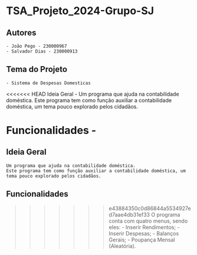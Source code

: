 # TSA_Projeto_2024-Grupo-SJ

## Autores
    - João Pego - 230000967
    - Salvador Dias - 230000913

## Tema do Projeto
    - Sistema de Despesas Domesticas

<<<<<<< HEAD
Ideia Geral - 
    Um programa que ajuda na contabilidade doméstica. 
    Este programa tem como função auxiliar a contabilidade doméstica, um tema pouco explorado pelos cidadãos.

Funcionalidades -
=======
## Ideia Geral
    Um programa que ajuda na contabilidade doméstica. 
    Este programa tem como função auxiliar a contabilidade doméstica, um tema pouco explorado pelos cidadãos.

## Funcionalidades
>>>>>>> e43884350c0d86844a5534927ed7aae4db31ef33
    O programa conta com quatro menus, sendo eles: 
        - Inserir Rendimentos;
        - Inserir Despesas; 
        - Balanços Gerais;
        - Poupança Mensal (Aleatória). 

